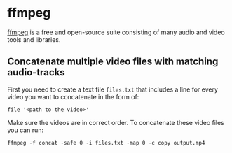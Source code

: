 # ffmpeg

[ffmpeg](https://www.ffmpeg.org) is a free and open-source suite consisting of
many audio and video tools and libraries.

## Concatenate multiple video files with matching audio-tracks

First you need to create a text file `files.txt` that includes a line for every
video you want to concatenate in the form of:

```shell
file '<path to the video>'
```

Make sure the videos are in correct order.
To concatenate these video files you can run:

```shell
ffmpeg -f concat -safe 0 -i files.txt -map 0 -c copy output.mp4
```
